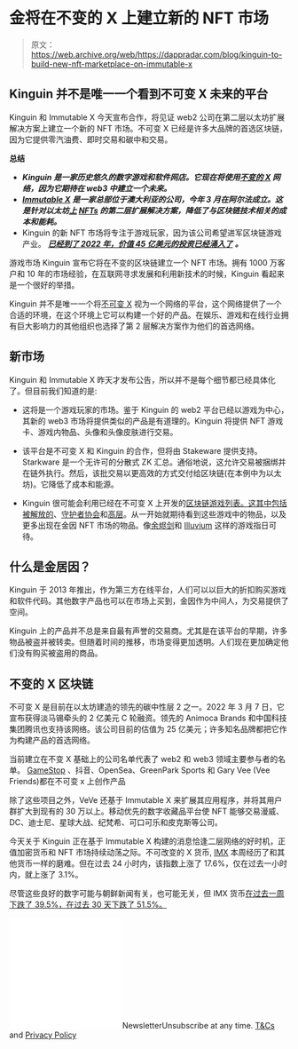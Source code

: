 # 金将在不变的 X 上建立新的 NFT 市场

> 原文：<https://web.archive.org/web/https://dappradar.com/blog/kinguin-to-build-new-nft-marketplace-on-immutable-x>

## Kinguin 并不是唯一一个看到不可变 X 未来的平台

Kinguin 和 Immutable X 今天宣布合作，将见证 web2 公司在第二层以太坊扩展解决方案上建立一个新的 NFT 市场。不可变 X 已经是许多大品牌的首选区块链，因为它提供零汽油费、即时交易和碳中和交易。

**总结**

*   ***Kinguin 是一家历史悠久的数字游戏和软件网店。它现在将使用[不变的 X](https://web.archive.org/web/20220929122208/https://dappradar.com/rankings/protocol/immutablex) 网络，因为它期待在 web3 中建立一个未来。***
*   ***[Immutable X](https://web.archive.org/web/20220929122208/https://dappradar.com/rankings/protocol/immutablex) 是一家总部位于澳大利亚的公司，今年 3 月在阿尔法成立。这是针对以太坊[上](https://web.archive.org/web/20220929122208/https://dappradar.com/rankings/protocol/ethereum) [NFTs](https://web.archive.org/web/20220929122208/https://dappradar.com/nft) 的第二层扩展解决方案，降低了与区块链技术相关的成本和能耗。***
*   Kinguin 的新 NFT 市场将专注于游戏玩家，因为该公司希望进军区块链游戏产业。 [***已经到了 2022 年，价值 45 亿美元的投资已经涌入了***](https://web.archive.org/web/20220929122208/https://dappradar.com/blog/dappradar-x-bga-games-report-4-blockchain-games-continue-to-ascend-despite-collapsing-markets) ***。***

游戏市场 Kinguin 宣布它将在不变的区块链建立一个 NFT 市场。拥有 1000 万客户和 10 年的市场经验，在互联网寻求发展和利用新技术的时候，Kinguin 看起来是一个很好的举措。

Kinguin 并不是唯一一个将[不可变 X](https://web.archive.org/web/20220929122208/https://dappradar.com/rankings/protocol/immutablex) 视为一个网络的平台，这个网络提供了一个合适的环境，在这个环境上它可以构建一个好的产品。在娱乐、游戏和在线行业拥有巨大影响力的其他组织也选择了第 2 层解决方案作为他们的首选网络。

## 新市场

Kinguin 和 Immutable X 昨天才发布公告，所以并不是每个细节都已经具体化了。但目前我们知道的是:

*   这将是一个游戏玩家的市场。鉴于 Kinguin 的 web2 平台已经以游戏为中心，其新的 web3 市场将提供类似的产品是有道理的。Kinguin 将提供 NFT 游戏卡、游戏内物品、头像和头像皮肤进行交易。

*   该平台是不可变 X 和 Kinguin 的合作，但将由 Stakeware 提供支持。Starkware 是一个无许可的分散式 ZK 汇总。通俗地说，这允许交易被捆绑并在链外执行。然后，该批交易以更高效的方式交付给区块链(在本例中为以太坊)。它降低了成本和能源。

*   Kinguin 很可能会利用已经在不可变 X 上开发的[区块链游戏列表。这其中包括](https://web.archive.org/web/20220929122208/https://dappradar.com/rankings/protocol/immutablex/category/games)[被解放的](https://web.archive.org/web/20220929122208/https://dappradar.com/immutablex/games/gods-unchained)、[守护者协会](https://web.archive.org/web/20220929122208/https://dappradar.com/immutablex/games/guild-of-guardians)和[高层](https://web.archive.org/web/20220929122208/https://dappradar.com/immutablex/games/highrise)。从一开始就期待看到这些游戏中的物品，以及更多出现在金因 NFT 市场的物品。像[余烬剑](https://web.archive.org/web/20220929122208/https://dappradar.com/polygon/games/ember-sword)和 [Illuvium](https://web.archive.org/web/20220929122208/https://dappradar.com/ethereum/games/illuvium) 这样的游戏指日可待。

## 什么是金居因？

Kinguin 于 2013 年推出，作为第三方在线平台，人们可以以巨大的折扣购买游戏和软件代码。其他数字产品也可以在市场上买到，金因作为中间人，为交易提供了空间。

Kinguin 上的产品并不总是来自最有声誉的交易商。尤其是在该平台的早期，许多物品被盗并被转卖。但随着时间的推移，市场变得更加透明。人们现在更加确定他们没有购买被盗用的商品。

## 不变的 X 区块链

不可变 X 是目前在以太坊建造的领先的碳中性层 2 之一。2022 年 3 月 7 日，它宣布获得淡马锡牵头的 2 亿美元 C 轮融资。领先的 Animoca Brands 和中国科技集团腾讯也支持该网络。该公司目前的估值为 25 亿美元；许多知名品牌都把它作为构建产品的首选网络。

当前建立在不变 X 基础上的公司名单代表了 web2 和 web3 领域主要参与者的名单。 [GameStop](https://web.archive.org/web/20220929122208/https://dappradar.com/blog/gamestop-preparing-to-open-nft-marketplace) 、抖音、OpenSea、GreenPark Sports 和 Gary Vee (Vee Friends)都在不可变 x 上创作产品

除了这些项目之外，VeVe 还基于 Immutable X 来扩展其应用程序，并将其用户群扩大到现有的 30 万以上。移动优先的数字收藏品平台使 NFT 能够交易漫威、DC、迪士尼、星球大战、纪梵希、可口可乐和皮克斯等公司。

今天关于 Kinguin 正在基于 Immutable X 构建的消息恰逢二层网络的好时机，正值加密货币和 NFT 市场持续动荡之际。不可改变的 X 货币, [IMX](https://web.archive.org/web/20220929122208/https://dappradar.com/hub/token/eth/IMX?from=0xf57e7e7c23978c3caec3c3548e3d615c346e79ff) 本周经历了和其他货币一样的磨难。但在过去 24 小时内，该指数上涨了 17.6%，仅在过去一小时内，就上涨了 3.1%。

尽管这些良好的数字可能与朝鲜新闻有关，也可能无关，但 IMX 货币[在过去一周下跌了 39.5%，在过去 30 天下跌了 51.5%。](https://web.archive.org/web/20220929122208/https://dappradar.com/hub/token/eth/IMX?from=0xf57e7e7c23978c3caec3c3548e3d615c346e79ff)

![](img/6d5a4a2d609c56e1a5771717e54ba759.png) NewsletterUnsubscribe at any time. [T&Cs](https://web.archive.org/web/20220929122208/https://dappradar.com/terms) and [Privacy Policy](https://web.archive.org/web/20220929122208/https://dappradar.com/privacy-policy)
